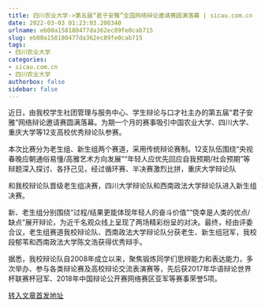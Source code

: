 ```yaml
---
title: 四川农业大学->第五届“君子安雅”全国网络辩论邀请赛圆满落幕 | sicau.com.cn
date: 2022-03-03 01:23:03.200340
urlname: eb00a158180477da362ec89fe0cab715
slug: eb00a158180477da362ec89fe0cab715
tags: 
- 四川农业大学
categories:
- sicau.com.cn
- 四川农业大学
authorbox: false
sidebar: false
---
```

近日，由我校学生社团管理与服务中心、学生辩论与口才社主办的第五届“君子安雅”网络辩论邀请赛圆满落幕。为期一个月的赛事吸引中国农业大学、四川大学、重庆大学等12支高校优秀辩论队参赛。

本次比赛分为老生组、新生组两个赛道，采用传统辩论赛制。12支队伍围绕“央视春晚应朝通俗易懂/高雅艺术方向发展”“年轻人应优先回应自我预期/社会预期”等辩题深入探讨、各抒己见，经过循环赛、半决赛激烈比拼，重庆大学辩论队
<!--more-->
和我校辩论队晋级老生组决赛，四川大学辩论队和西南政法大学辩论队进入新生组决赛。

新、老生组分别围绕“过程/结果更能体现年轻人的奋斗价值”“侥幸是人类的优点/缺点”展开辩论，为近千名观众线上呈现了两场精彩纷呈的对决。最终，经由评委合议，老生组赛道我校辩论队、西南政法大学辩论队分获老生、新生组冠军，我校段郁苇和西南政法大学陈文浩获得优秀辩手。

据悉，我校辩论队自2008年成立以来，聚焦锻炼同学们思辨能力和表达能力，多次举办、参与各类辩论赛及高校辩论交流表演赛等，先后获2017年华语辩论世界杯联赛杯冠军、2018年中国辩论公开赛网络赛区亚军等赛事荣誉5项。



[转入文章首发地址](https://news.sicau.edu.cn/info/1078/66849.htm)
